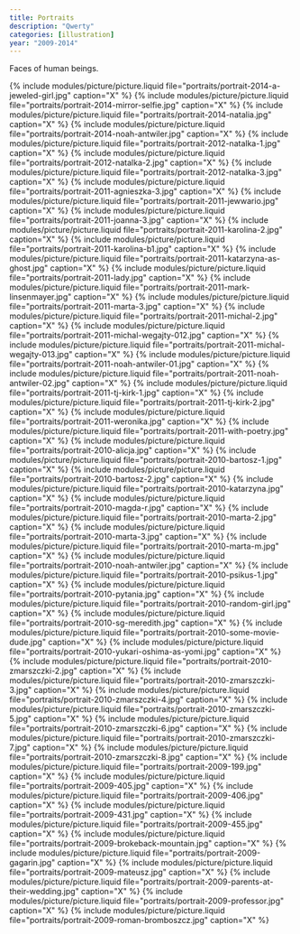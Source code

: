```yaml
---
title: Portraits
description: "Qwerty"
categories: [illustration]
year: "2009-2014"
---
```


Faces of human beings.

{% include modules/picture/picture.liquid file="portraits/portrait-2014-a-jeweled-girl.jpg" caption="X" %}
{% include modules/picture/picture.liquid file="portraits/portrait-2014-mirror-selfie.jpg" caption="X" %}
{% include modules/picture/picture.liquid file="portraits/portrait-2014-natalia.jpg" caption="X" %}
{% include modules/picture/picture.liquid file="portraits/portrait-2014-noah-antwiler.jpg" caption="X" %}
{% include modules/picture/picture.liquid file="portraits/portrait-2012-natalka-1.jpg" caption="X" %}
{% include modules/picture/picture.liquid file="portraits/portrait-2012-natalka-2.jpg" caption="X" %}
{% include modules/picture/picture.liquid file="portraits/portrait-2012-natalka-3.jpg" caption="X" %}
{% include modules/picture/picture.liquid file="portraits/portrait-2011-agnieszka-3.jpg" caption="X" %}
{% include modules/picture/picture.liquid file="portraits/portrait-2011-jewwario.jpg" caption="X" %}
{% include modules/picture/picture.liquid file="portraits/portrait-2011-joanna-3.jpg" caption="X" %}
{% include modules/picture/picture.liquid file="portraits/portrait-2011-karolina-2.jpg" caption="X" %}
{% include modules/picture/picture.liquid file="portraits/portrait-2011-karolina-b1.jpg" caption="X" %}
{% include modules/picture/picture.liquid file="portraits/portrait-2011-katarzyna-as-ghost.jpg" caption="X" %}
{% include modules/picture/picture.liquid file="portraits/portrait-2011-lady.jpg" caption="X" %}
{% include modules/picture/picture.liquid file="portraits/portrait-2011-mark-linsenmayer.jpg" caption="X" %}
{% include modules/picture/picture.liquid file="portraits/portrait-2011-marta-3.jpg" caption="X" %}
{% include modules/picture/picture.liquid file="portraits/portrait-2011-michal-2.jpg" caption="X" %}
{% include modules/picture/picture.liquid file="portraits/portrait-2011-michal-wegajty-012.jpg" caption="X" %}
{% include modules/picture/picture.liquid file="portraits/portrait-2011-michal-wegajty-013.jpg" caption="X" %}
{% include modules/picture/picture.liquid file="portraits/portrait-2011-noah-antwiler-01.jpg" caption="X" %}
{% include modules/picture/picture.liquid file="portraits/portrait-2011-noah-antwiler-02.jpg" caption="X" %}
{% include modules/picture/picture.liquid file="portraits/portrait-2011-tj-kirk-1.jpg" caption="X" %}
{% include modules/picture/picture.liquid file="portraits/portrait-2011-tj-kirk-2.jpg" caption="X" %}
{% include modules/picture/picture.liquid file="portraits/portrait-2011-weronika.jpg" caption="X" %}
{% include modules/picture/picture.liquid file="portraits/portrait-2011-with-poetry.jpg" caption="X" %}
{% include modules/picture/picture.liquid file="portraits/portrait-2010-alicja.jpg" caption="X" %}
{% include modules/picture/picture.liquid file="portraits/portrait-2010-bartosz-1.jpg" caption="X" %}
{% include modules/picture/picture.liquid file="portraits/portrait-2010-bartosz-2.jpg" caption="X" %}
{% include modules/picture/picture.liquid file="portraits/portrait-2010-katarzyna.jpg" caption="X" %}
{% include modules/picture/picture.liquid file="portraits/portrait-2010-magda-r.jpg" caption="X" %}
{% include modules/picture/picture.liquid file="portraits/portrait-2010-marta-2.jpg" caption="X" %}
{% include modules/picture/picture.liquid file="portraits/portrait-2010-marta-3.jpg" caption="X" %}
{% include modules/picture/picture.liquid file="portraits/portrait-2010-marta-m.jpg" caption="X" %}
{% include modules/picture/picture.liquid file="portraits/portrait-2010-noah-antwiler.jpg" caption="X" %}
{% include modules/picture/picture.liquid file="portraits/portrait-2010-psikus-1.jpg" caption="X" %}
{% include modules/picture/picture.liquid file="portraits/portrait-2010-pytania.jpg" caption="X" %}
{% include modules/picture/picture.liquid file="portraits/portrait-2010-random-girl.jpg" caption="X" %}
{% include modules/picture/picture.liquid file="portraits/portrait-2010-sg-meredith.jpg" caption="X" %}
{% include modules/picture/picture.liquid file="portraits/portrait-2010-some-movie-dude.jpg" caption="X" %}
{% include modules/picture/picture.liquid file="portraits/portrait-2010-yukari-oshima-as-yomi.jpg" caption="X" %}
{% include modules/picture/picture.liquid file="portraits/portrait-2010-zmarszczki-2.jpg" caption="X" %}
{% include modules/picture/picture.liquid file="portraits/portrait-2010-zmarszczki-3.jpg" caption="X" %}
{% include modules/picture/picture.liquid file="portraits/portrait-2010-zmarszczki-4.jpg" caption="X" %}
{% include modules/picture/picture.liquid file="portraits/portrait-2010-zmarszczki-5.jpg" caption="X" %}
{% include modules/picture/picture.liquid file="portraits/portrait-2010-zmarszczki-6.jpg" caption="X" %}
{% include modules/picture/picture.liquid file="portraits/portrait-2010-zmarszczki-7.jpg" caption="X" %}
{% include modules/picture/picture.liquid file="portraits/portrait-2010-zmarszczki-8.jpg" caption="X" %}
{% include modules/picture/picture.liquid file="portraits/portrait-2009-199.jpg" caption="X" %}
{% include modules/picture/picture.liquid file="portraits/portrait-2009-405.jpg" caption="X" %}
{% include modules/picture/picture.liquid file="portraits/portrait-2009-406.jpg" caption="X" %}
{% include modules/picture/picture.liquid file="portraits/portrait-2009-431.jpg" caption="X" %}
{% include modules/picture/picture.liquid file="portraits/portrait-2009-455.jpg" caption="X" %}
{% include modules/picture/picture.liquid file="portraits/portrait-2009-brokeback-mountain.jpg" caption="X" %}
{% include modules/picture/picture.liquid file="portraits/portrait-2009-gagarin.jpg" caption="X" %}
{% include modules/picture/picture.liquid file="portraits/portrait-2009-mateusz.jpg" caption="X" %}
{% include modules/picture/picture.liquid file="portraits/portrait-2009-parents-at-their-wedding.jpg" caption="X" %}
{% include modules/picture/picture.liquid file="portraits/portrait-2009-professor.jpg" caption="X" %}
{% include modules/picture/picture.liquid file="portraits/portrait-2009-roman-bromboszcz.jpg" caption="X" %}
